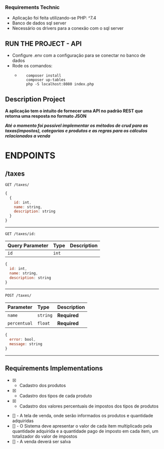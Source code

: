 ### Requirements Technic
- Aplicação foi feita utilizando-se PHP: ^7.4
- Banco de dados sql server
- Necessário os drivers para a conexão com o sql server

## RUN THE PROJECT - API
- Configure .env com a configuração para se conectar no banco de dados
- Rode os comandos:
  - ```console
       composer install
       composer up-tables
       php -S localhost:8080 index.php
       ```
Description Project
-------------------

**A aplicação tem o intuito de fornecer uma API no padrão REST que retorna uma resposta no formato JSON**

***Até o momento foi possível implementar os métodos de crud para as taxas(impostos), categorias e produtos e as regras para os
cálculos relacionados a venda***

ENDPOINTS
=========

**/taxes**
----------

```http
GET /taxes/
```

```javascript
{
  {
    id: int,
    name: string,
    description: string
  }
}
```

------------------------------

```http
GET /taxes/id:
```

| Query Parameter | Type | Description |
| :--- | :--- | :--- |
| `id` | `int` |  |

```javascript
{
  id: int,
  name: string,
  description: string
}
```

------------------------------

```http
POST /taxes/
```

| Parameter | Type | Description |
| :--- | :--- | :--- |
| `name` | `string` | **Required** |
| `percentual` | `float` | **Required** |

```javascript
{
  error: bool,
  message: string
}
```

------------------------------

## Requirements Implementations

- [x] - Cadastro dos produtos
- [x] - Cadastro dos tipos de cada produto
- [x] - Cadastro dos valores percentuais de impostos dos tipos de produtos
- [] - A tela de venda, onde serão informados os produtos e quantidade adquiridas
- [] - O Sistema deve apresentar o valor de cada item multiplicado pela quantidade adquirida e a quantidade pago de imposto em cada item, um totalizador do valor de impostos
- [] - A venda deverá ser salva